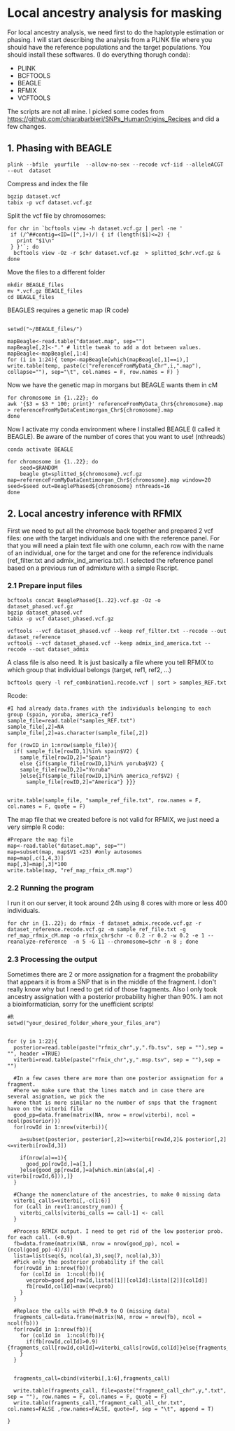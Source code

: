 # Local ancestry analysis for masking

For local ancestry analysis, we need first to do the haplotyple estimation or phasing. I will start describing the analysis from a PLINK file where you should have the reference populations and the target populations. You should install these softwares. (I do everything thorugh conda):

- PLINK
- BCFTOOLS
- BEAGLE
- RFMIX
- VCFTOOLS

The scripts are not all mine. I picked some codes from https://github.com/chiarabarbieri/SNPs_HumanOrigins_Recipes and did a few changes.



## 1. Phasing with BEAGLE
```
plink --bfile  yourfile  --allow-no-sex --recode vcf-iid --alleleACGT --out  dataset
```

Compress and index the file

```
bgzip dataset.vcf
tabix -p vcf dataset.vcf.gz
```
Split the vcf file by chromosomes:

```
for chr in `bcftools view -h dataset.vcf.gz | perl -ne '
 if (/^##contig=<ID=([^,]+)/) { if (length($1)<=2) {
   print "$1\n"
 } }'`; do
  bcftools view -Oz -r $chr dataset.vcf.gz  > splitted_$chr.vcf.gz &
done
```

Move the files to a different folder
```
mkdir BEAGLE_files
mv *.vcf.gz BEAGLE_files
cd BEAGLE_files
```


BEAGLES requires a genetic map (R code)
```

setwd("~/BEAGLE_files/")

mapBeagle<-read.table("dataset.map", sep="")
mapBeagle[,2]<-"." # little tweak to add a dot between values. 
mapBeagle<-mapBeagle[,1:4]
for (i in 1:24){ temp<-mapBeagle[which(mapBeagle[,1]==i),] 
write.table(temp, paste(c("referenceFromMyData_Chr",i,".map"), collapse=""), sep="\t", col.names = F, row.names = F) }

```
Now we have the genetic map in morgans but BEAGLE wants them in cM

```
for chromosome in {1..22}; do
awk '{$3 = $3 * 100; print}' referenceFromMyData_Chr${chromosome}.map > referenceFromMyDataCentimorgan_Chr${chromosome}.map
done
```
Now I activate my conda environment where I installed BEAGLE (I called it BEAGLE). Be aware of the number of cores that you want to use! (nthreads)
```
conda activate BEAGLE

for chromosome in {1..22}; do
	seed=$RANDOM
    beagle gt=splitted_${chromosome}.vcf.gz  map=referenceFromMyDataCentimorgan_Chr${chromosome}.map window=20 seed=$seed out=BeaglePhased${chromosome} nthreads=16
done
```

## 2. Local ancestry inference with RFMIX
First we need to put all the chromose back together and prepared 2 vcf files: one with the target individuals and one with the reference panel. For that you will need a plain text file with one column, each row with the name of an individual, one for the target and one for the reference individuals (ref_filter.txt and admix_ind_america.txt). I selected the reference panel based on a previous run of admixture with a simple Rscript. 

### 2.1 Prepare input files
```
bcftools concat BeaglePhased{1..22}.vcf.gz -Oz -o dataset_phased.vcf.gz
bgzip dataset_phased.vcf
tabix -p vcf dataset_phased.vcf.gz

vcftools --vcf dataset_phased.vcf --keep ref_filter.txt --recode --out dataset_reference
vcftools --vcf dataset_phased.vcf --keep admix_ind_america.txt --recode --out dataset_admix

```
A class file is also need. It is just basically a file where you tell RFMIX to which group that individual belongs (target, ref1, ref2, ...)
```
bcftools query -l ref_combination1.recode.vcf | sort > samples_REF.txt
```
Rcode:

```
#I had already data.frames with the individuals belonging to each group (spain, yoruba, america_ref)
sample_file=read.table("samples_REF.txt") 
sample_file[,2]=NA
sample_file[,2]=as.character(sample_file[,2])

for (rowID in 1:nrow(sample_file)){
  if( sample_file[rowID,1]%in% spain$V2) {
    sample_file[rowID,2]="Spain"} 
    else {if(sample_file[rowID,1]%in% yoruba$V2) {
    sample_file[rowID,2]="Yoruba"
    }else{if(sample_file[rowID,1]%in% america_ref$V2) {
      sample_file[rowID,2]="America"} }}}


write.table(sample_file, "sample_ref_file.txt", row.names = F, col.names = F, quote = F)
```


The map file that we created before is not valid for RFMIX, we just need a very simple R code:
```
#Prepare the map file
map<-read.table("dataset.map", sep="")
map=subset(map, map$V1 <23) #only autosomes
map=map[,c(1,4,3)]
map[,3]=map[,3]*100
write.table(map, "ref_map_rfmix_cM.map")
```

### 2.2 Running the program
I run it on our server, it took around 24h using 8 cores with more or less 400 individuals. 

```
for chr in {1..22}; do rfmix -f dataset_admix.recode.vcf.gz -r dataset_reference.recode.vcf.gz -m sample_ref_file.txt -g ref_map_rfmix_cM.map -o rfmix_chr$chr -c 0.2 -r 0.2 -w 0.2 -e 1 --reanalyze-reference  -n 5 -G 11 --chromosome=$chr -n 8 ; done
```

### 2.3 Processing the output
Sometimes there are 2 or more assignation for a fragment the probability that appears it is from a SNP that is in the middle of the fragment. I don't really know why but I need to get rid of those fragments. Also I only took ancestry assignation with a posterior probability higher than 90%. I am not a bioinformatician, sorry for the unefficient scripts!


```
#R
setwd("your_desired_folder_where_your_files_are")


for (y in 1:22){
  posterior=read.table(paste("rfmix_chr",y,".fb.tsv", sep = ""),sep = "", header =TRUE)
  viterbi=read.table(paste("rfmix_chr",y,".msp.tsv", sep = ""),sep = "")
  
  #In a few cases there are more than one posterior assignation for a fragment.
  #here we make sure that the lines match and in case there are several asignation, we pick the 
  #one that is more similar no the number of snps that the fragment have on the viterbi file
  good_pp=data.frame(matrix(NA, nrow = nrow(viterbi), ncol = ncol(posterior)))
  for(rowId in 1:nrow(viterbi)){
    
    a=subset(posterior, posterior[,2]>=viterbi[rowId,2]& posterior[,2]<=viterbi[rowId,3])
    
    if(nrow(a)==1){
      good_pp[rowId,]=a[1,]
    }else{good_pp[rowId,]=a[which.min(abs(a[,4] - viterbi[rowId,6])),]}
  }
  
  #Change the nomenclature of the ancestries, to make 0 missing data
  viterbi_calls=viterbi[,-c(1:6)]
  for (call in rev(1:ancestry_num)) {
    viterbi_calls[viterbi_calls == call-1] <- call
  }
  
  #Process RFMIX output. I need to get rid of the low posterior prob. for each call. (<0.9)
  fb=data.frame(matrix(NA, nrow = nrow(good_pp), ncol = (ncol(good_pp)-4)/3))
  lista=list(seq(5, ncol(a),3),seq(7, ncol(a),3))
  #Pick only the posterior probability if the call
  for(rowId in 1:nrow(fb)){
    for (colId in  1:ncol(fb)){
      vecprob=good_pp[rowId,lista[[1]][colId]:lista[[2]][colId]]
      fb[rowId,colId]=max(vecprob)
    }
  }
  
  #Replace the calls with PP<0.9 to O (missing data)
  fragments_call=data.frame(matrix(NA, nrow = nrow(fb), ncol = ncol(fb)))
  for(rowId in 1:nrow(fb)){
    for (colId in  1:ncol(fb)){
      if(fb[rowId,colId]>0.9){fragments_call[rowId,colId]=viterbi_calls[rowId,colId]}else{fragments_call[rowId,colId]=viterbi_calls[rowId,colId]=0}
    }
  }
  
  
  fragments_call=cbind(viterbi[,1:6],fragments_call)
  
  write.table(fragments_call, file=paste("fragment_call_chr",y,".txt", sep = ""), row.names = F, col.names = F, quote = F)
  write.table(fragments_call,"fragment_call_all_chr.txt", col.names=FALSE ,row.names=FALSE, quote=F, sep = "\t", append = T)
  
}

```



